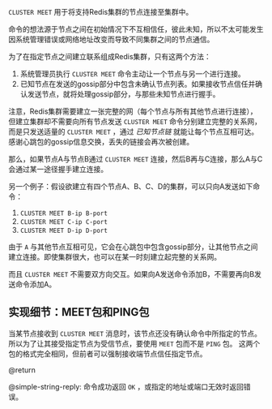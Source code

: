 `CLUSTER MEET` 用于将支持Redis集群的节点连接至集群中。

命令的想法源于节点之间在初始情况下不互相信任，彼此未知，所以不太可能发生因系统管理错误或网络地址改变而导致不同集群之间的节点通信。

为了在指定节点之间建立联系组成Redis集群，只有这两个方法：

1. 系统管理员执行 `CLUSTER MEET` 命令主动让一个节点与另一个进行连接。
2. 已知节点在发送的gossip部分中包含未确认节点列表。如果接收节点信任并确认发送节点，就将处理gossip部分，与那些未知节点进行握手。

注意，Redis集群需要建立一张完整的网（每个节点与所有其他节点进行连接），但建立集群却不需要向所有节点发送 `CLUSTER MEET` 命令分别建立完整的关系网，而是只发送适量的 `CLUSTER MEET` ，通过 *已知节点链* 就能让每个节点互相可达。
感谢心跳包的gossip信息交换，丢失的链接会再次被创建。

那么，如果节点A与节点B通过 `CLUSTER MEET` 连接，然后B再与C连接，那么A与C会通过某一途径握手建立连接。

另一个例子：假设欲建立有四个节点A、B、C、D的集群，可以只向A发送如下命令：

1. `CLUSTER MEET B-ip B-port`
2. `CLUSTER MEET C-ip C-port`
3. `CLUSTER MEET D-ip D-port`

由于 `A` 与其他节点互相可见，它会在心跳包中包含gossip部分，让其他节点之间建立连接。即使集群很大，也可以在某一时刻建立起完整的关系网。

而且 `CLUSTER MEET` 不需要双方向交互。如果向A发送命令添加B，不需要再向B发送命令添加A。

## 实现细节：MEET包和PING包

当某节点接收到 `CLUSTER MEET` 消息时，该节点还没有确认命令中所指定的节点。
所以为了让其接受指定节点为受信节点，要使用 `MEET` 包而不是 `PING` 包。
这两个包的格式完全相同，但前者可以强制接收端节点信任指定节点。

@return

@simple-string-reply: 命令成功返回 `OK` ，或指定的地址或端口无效时返回错误。
